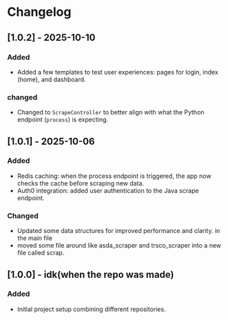 # Changelog

## [1.0.2] - 2025-10-10
### Added
- Added a few templates to test user experiences: pages for login, index (home), and dashboard.
### changed 
- Changed to `ScrapeController` to better align with what the Python endpoint (`process`) is expecting.

## [1.0.1] - 2025-10-06
### Added
- Redis caching: when the process endpoint is triggered, the app now checks the cache before scraping new data.
- Auth0 integration: added user authentication to the Java scrape endpoint.
### Changed
- Updated some data structures for improved performance and clarity. in the main file
- moved some file around like asda_scraper and trsco_scraper into a new file called scrap. 

## [1.0.0] - idk(when the repo was made)
### Added
- Initial project setup combining different repositories.
